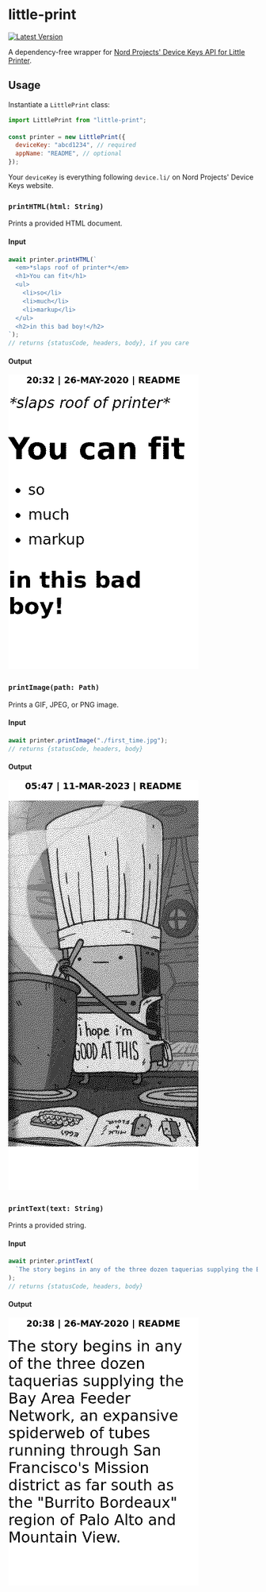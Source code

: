 # little-print

[![Latest Version](https://img.shields.io/npm/v/little-print.svg)](https://www.npmjs.com/package/little-print)

A dependency-free wrapper for [Nord Projects' Device Keys API for Little Printer](https://littleprinter.nordprojects.co/).

## Usage

Instantiate a `LittlePrint` class:

```javascript
import LittlePrint from "little-print";

const printer = new LittlePrint({
  deviceKey: "abcd1234", // required
  appName: "README", // optional
});
```

Your `deviceKey` is everything following `device.li/` on Nord Projects' Device Keys website.

### `printHTML(html: String)`

Prints a provided HTML document.

#### Input

```javascript
await printer.printHTML(`
  <em>*slaps roof of printer*</em>
  <h1>You can fit</h1>
  <ul>
    <li>so</li>
    <li>much</li>
    <li>markup</li>
  </ul>
  <h2>in this bad boy!</h2>
`);
// returns {statusCode, headers, body}, if you care
```

#### Output

![output of `printHTML` example](https://github.com/banterability/little-print/blob/main/docs/printHTML-output.png?raw=true)

### `printImage(path: Path)`

Prints a GIF, JPEG, or PNG image.

#### Input

```javascript
await printer.printImage("./first_time.jpg");
// returns {statusCode, headers, body}
```

#### Output

![output of `printImage` example](https://github.com/banterability/little-print/blob/main/docs/printImage-output.png?raw=true)

### `printText(text: String)`

Prints a provided string.

#### Input

```javascript
await printer.printText(
  `The story begins in any of the three dozen taquerias supplying the Bay Area Feeder Network, an expansive spiderweb of tubes running through San Francisco's Mission district as far south as the "Burrito Bordeaux" region of Palo Alto and Mountain View.`,
);
// returns {statusCode, headers, body}
```

#### Output

![output of `printText` example](https://github.com/banterability/little-print/blob/main/docs/printText-output.png?raw=true)
